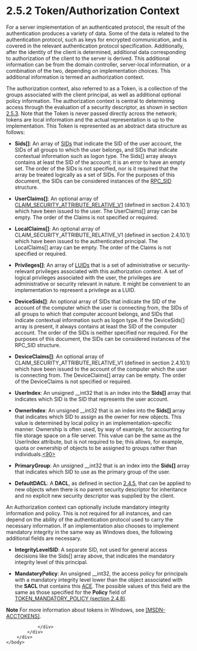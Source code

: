 <html dir="LTR" xmlns:mshelp="http://msdn.microsoft.com/mshelp" xmlns:ddue="http://ddue.schemas.microsoft.com/authoring/2003/5" xmlns:xlink="http://www.w3.org/1999/xlink" xmlns:tool="http://www.microsoft.com/tooltip">
    <head>
        <meta http-equiv="Content-Type" content="text/html; CHARSET=utf-8"></meta>
        <meta name="save" content="history"></meta>
        <title>2.5.2 Token/Authorization Context</title>
        <xml>
            <mshelp:toctitle title="2.5.2 Token/Authorization Context"></mshelp:toctitle>
            <mshelp:rltitle title="[MS-DTYP]: Token/Authorization Context"></mshelp:rltitle>
            <mshelp:keyword index="A" term="efc83c32-5275-4dff-a3e2-973c9624711b"></mshelp:keyword>
            <mshelp:attr name="DCSext.ContentType" value="open specification"></mshelp:attr>
            <mshelp:attr name="AssetID" value="efc83c32-5275-4dff-a3e2-973c9624711b"></mshelp:attr>
            <mshelp:attr name="TopicType" value="kbRef"></mshelp:attr>
            <mshelp:attr name="DCSext.Title" value="[MS-DTYP]: Token/Authorization Context" />
        </xml>
    </head>
    <body>
        <div id="header">
            <h1 class="heading">2.5.2 Token/Authorization Context</h1>
        </div>
        <div id="mainSection">
            <div id="mainBody">
                <div id="allHistory" class="saveHistory"></div>
                <div id="sectionSection0" class="section" name="collapseableSection">
                    

<p>For a server implementation of an authenticated protocol,
the result of the authentication produces a variety of data. Some of the data
is related to the authentication protocol, such as keys for encrypted
communication, and is covered in the relevant authentication protocol
specification. Additionally, after the identity of the client is determined,
additional data corresponding to authorization of the client to the server is
derived. This additional information can be from the domain controller,
server-local information, or a combination of the two, depending on
implementation choices. This additional information is termed an authorization
context.</p>

<p>The authorization context, also referred to as a Token, is a
collection of the groups associated with the client principal, as well as
additional optional policy information. The authorization context is central to
determining access through the evaluation of a security descriptor, as shown in
section <a href="7e05ef44-a9c4-436a-a380-54ab92ea2f4b.html">2.5.3</a>. Note
that the Token is never passed directly across the network; tokens are local
information and the actual representation is up to the implementation. This
Token is represented as an abstract data structure as follows:</p>

<ul><li><p><span><span> 
</span></span><b>Sids[]</b>: An array of <a href="78eb9013-1c3a-4970-ad1f-2b1dad588a25.html">SIDs</a> that indicate the SID
of the user account, the SIDs of all groups to which the user belongs, and SIDs
that indicate contextual information such as logon type. The Sids[] array
always contains at least the SID of the account; it is an error to have an
empty set. The order of the SIDs is not specified, nor is it required that the
array be treated logically as a set of SIDs. For the purposes of this document,
the SIDs can be considered instances of the <a href="5cb97814-a1c2-4215-b7dc-76d1f4bfad01.html">RPC_SID</a> structure.</p>

</li><li><p><span><span> 
</span></span><b>UserClaims[]</b>: An optional array of <a href="21f2b5f0-7376-45bb-bc31-eaa60841dbe9.html">CLAIM_SECURITY_ATTRIBUTE_RELATIVE_V1</a>
(defined in section 2.4.10.1) which have been issued to the user. The
UserClaims[] array can be empty. The order of the Claims is not specified or
required.</p>

</li><li><p><span><span> 
</span></span><b>LocalClaims[]</b>: An optional array of
CLAIM_SECURITY_ATTRIBUTE_RELATIVE_V1 (defined in section 2.4.10.1) which have
been issued to the authenticated principal. The LocalClaims[] array can be
empty. The order of the Claims is not specified or required.</p>

</li><li><p><span><span> 
</span></span><b>Privileges[]</b>: An array of <a href="48cbee2a-0790-45f2-8269-931d7083b2c3.html">LUIDs</a> that is a set of
administrative or security-relevant privileges associated with this
authorization context. A set of logical privileges associated with the user,
the privileges are administrative or security relevant in nature. It might be
convenient to an implementation to represent a privilege as a LUID.</p>

</li><li><p><span><span> 
</span></span><b>DeviceSids[]</b>: An optional array of SIDs that indicate the
SID of the account of the computer which the user is connecting from, the SIDs
of all groups to which that computer account belongs, and SIDs that indicate
contextual information such as logon type. If the DeviceSids[] array is
present, it always contains at least the SID of the computer account. The order
of the SIDs is neither specified nor required. For the purposes of this
document, the SIDs can be considered instances of the RPC_SID structure.</p>

</li><li><p><span><span> 
</span></span><b>DeviceClaims[]</b>: An optional array of
CLAIM_SECURITY_ATTRIBUTE_RELATIVE_V1 (defined in section 2.4.10.1) which have
been issued to the account of the computer which the user is connecting from.
The DeviceClaims[] array can be empty. The order of the DeviceClaims is not
specified or required.</p>

</li><li><p><span><span> 
</span></span><b>UserIndex</b>: An unsigned __int32 that is an index into the <b>Sids[]</b>
array that indicates which SID is the SID that represents the user account.</p>

</li><li><p><span><span> 
</span></span><b>OwnerIndex</b>: An unsigned __int32 that is an index into the <b>Sids[]</b>
array that indicates which SID to assign as the owner for new objects. This
value is determined by local policy in an implementation-specific manner.
Ownership is often used, by way of example, for accounting for file storage
space on a file server. This value can be the same as the UserIndex attribute,
but is not required to be; this allows, for example, quota or ownership of
objects to be assigned to groups rather than individuals.<a id="Appendix_A_Target_90"></a><a href="11e1608c-6169-4fbc-9c33-373fc9b224f4.html#Appendix_A_90" aria-label="Product behavior note 90">&lt;90&gt;</a></p>

</li><li><p><span><span> 
</span></span><b>PrimaryGroup</b>: An unsigned __int32 that is an index into
the <b>Sids[]</b> array that indicates which SID to use as the primary group of
the user.</p>

</li><li><p><span><span> 
</span></span><b>DefaultDACL</b>: A <b>DACL</b>, as defined in section <a href="20233ed8-a6c6-4097-aafa-dd545ed24428.html">2.4.5</a>, that can be applied
to new objects when there is no parent security descriptor for inheritance and
no explicit new security descriptor was supplied by the client. </p>

</li></ul><p>An Authorization context can optionally include mandatory integrity
information and policy. This is not required for all instances, and can depend
on the ability of the authentication protocol used to carry the necessary
information. If an implementation also chooses to implement mandatory integrity
in the same way as Windows does, the following additional fields are necessary.</p>

<ul><li><p><span><span> 
</span></span><b>IntegrityLevelSID</b>: A separate SID, not used for general
access decisions like the Sids[] array above, that indicates the mandatory
integrity level of this principal.</p>

</li><li><p><span><span> 
</span></span><b>MandatoryPolicy</b>: An unsigned __int32, the access policy
for principals with a mandatory integrity level lower than the object
associated with the <b>SACL</b> that contains this <a href="d06e5a81-176e-46c6-9cf7-9137aad4455e.html">ACE</a>. The possible values
of this field are the same as those specified for the <b>Policy</b> field of <a href="de8373ec-206f-4dc8-b3fe-c638fed7b282.html">TOKEN_MANDATORY_POLICY (section 2.4.8)</a>.</p>

</li></ul><p><b>Note</b>  For more information about tokens in
Windows, see <a href="https://go.microsoft.com/fwlink/?LinkId=89949">[MSDN-ACCTOKENS]</a>.</p>


                </div>
            </div>
        </div>
    </body>
</html>